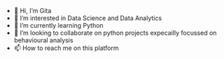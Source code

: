 - 👋 Hi, I’m Gita
- 👀 I’m interested in Data Science and Data Analytics
- 🌱 I’m currently learning Python
- 💞️ I’m looking to collaborate on python projects expecailly focussed on behavioural analysis
- 📫 How to reach me on this platform

<!---
gitasudeep2000/gitasudeep2000 is a ✨ special ✨ repository because its `README.md` (this file) appears on your GitHub profile.
You can click the Preview link to take a look at your changes.
--->

